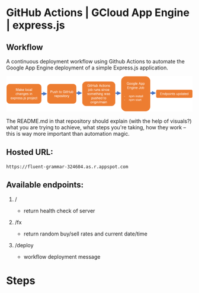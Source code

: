<h1>GitHub Actions | GCloud App Engine | express.js</h1>

## Workflow

<p>A continuous deployment workflow using Github Actions to automate the Google App Engine deployment of a simple Express.js application.</p>

![Flow](/assets/flow.png)

The README.md in that repository should explain (with the help of visuals?) what you are trying to achieve, what steps you're taking, how they work – this is way more important than automation magic.

## Hosted URL:

    https://fluent-grammar-324604.as.r.appspot.com

## Available endpoints:

1. /
    - return health check of server

2. /fx
    - return random buy/sell rates and current date/time

3. /deploy
    - workflow deployment message

<h1>Steps</h1>



